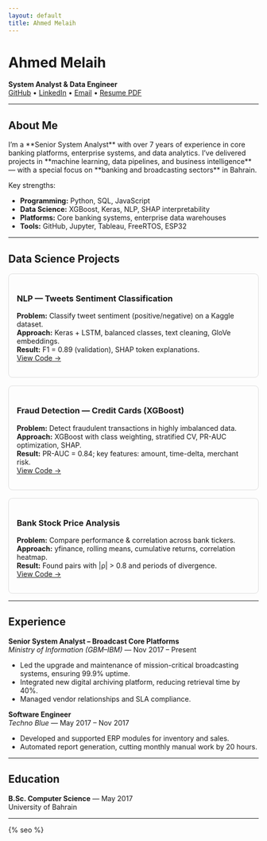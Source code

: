 ```yaml
---
layout: default
title: Ahmed Melaih
---
```


# Ahmed Melaih
**System Analyst & Data Engineer**  
[GitHub](https://github.com/AhmedMelaih) • [LinkedIn](https://linkedin.com/in/ahmedmelaih) • [Email](mailto:your.email@example.com) • [Resume PDF](assets/Ahmed_Melaih_CV.pdf)

---
<h2 id="about">About Me</h2>
I’m a **Senior System Analyst** with over 7 years of experience in core banking platforms, enterprise systems, and data analytics. I’ve delivered projects in **machine learning, data pipelines, and business intelligence** — with a special focus on **banking and broadcasting sectors** in Bahrain.

Key strengths:
- **Programming:** Python, SQL, JavaScript
- **Data Science:** XGBoost, Keras, NLP, SHAP interpretability
- **Platforms:** Core banking systems, enterprise data warehouses
- **Tools:** GitHub, Jupyter, Tableau, FreeRTOS, ESP32

---

## Data Science Projects

<div data-aos="fade-up" style="display: grid; grid-template-columns: repeat(auto-fill,minmax(300px,1fr)); gap: 1rem;">

<div data-aos="fade-up" style="border:1px solid #ddd; padding:1rem; border-radius:8px;">
<h3>NLP — Tweets Sentiment Classification</h3>
<p><strong>Problem:</strong> Classify tweet sentiment (positive/negative) on a Kaggle dataset.<br>
<strong>Approach:</strong> Keras + LSTM, balanced classes, text cleaning, GloVe embeddings.<br>
<strong>Result:</strong> F1 = 0.89 (validation), SHAP token explanations.<br>
<a href="https://github.com/AhmedMelaih/NLP_Tweets_Sentiment_Classification">View Code →</a></p>
</div>

<div data-aos="fade-up" style="border:1px solid #ddd; padding:1rem; border-radius:8px;">
<h3>Fraud Detection — Credit Cards (XGBoost)</h3>
<p><strong>Problem:</strong> Detect fraudulent transactions in highly imbalanced data.<br>
<strong>Approach:</strong> XGBoost with class weighting, stratified CV, PR-AUC optimization, SHAP.<br>
<strong>Result:</strong> PR-AUC = 0.84; key features: amount, time-delta, merchant risk.<br>
<a href="https://github.com/AhmedMelaih/XGBoost_Fraud_Detection">View Code →</a></p>
</div>

<div data-aos="fade-up" style="border:1px solid #ddd; padding:1rem; border-radius:8px;">
<h3>Bank Stock Price Analysis</h3>
<p><strong>Problem:</strong> Compare performance & correlation across bank tickers.<br>
<strong>Approach:</strong> yfinance, rolling means, cumulative returns, correlation heatmap.<br>
<strong>Result:</strong> Found pairs with |ρ| > 0.8 and periods of divergence.<br>
<a href="https://github.com/AhmedMelaih/Bank_Stock_Price_Analysis_For_GitHub">View Code →</a></p>
</div>

</div>

---

## Experience

**Senior System Analyst – Broadcast Core Platforms**  
_Ministry of Information (GBM–IBM)_ — Nov 2017 – Present  
- Led the upgrade and maintenance of mission-critical broadcasting systems, ensuring 99.9% uptime.  
- Integrated new digital archiving platform, reducing retrieval time by 40%.  
- Managed vendor relationships and SLA compliance.

**Software Engineer**  
_Techno Blue_ — May 2017 – Nov 2017  
- Developed and supported ERP modules for inventory and sales.  
- Automated report generation, cutting monthly manual work by 20 hours.

---

## Education
**B.Sc. Computer Science** — May 2017  
University of Bahrain

---

{% seo %}
